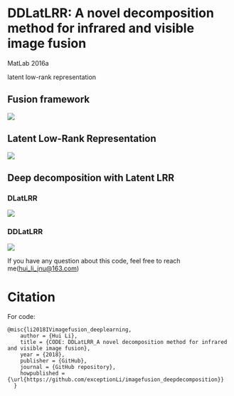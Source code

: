 # DDLatLRR: A novel decomposition method for infrared and visible image fusion

MatLab 2016a

latent low-rank representation

## Fusion framework
![](https://github.com/exceptionLi/imagefusion_deepdecomposition/blob/master/figures/framework.png)

## Latent Low-Rank Representation
![](https://github.com/exceptionLi/imagefusion_deepdecomposition/blob/master/figures/latentlrr.png)

## Deep decomposition with Latent LRR

### DLatLRR
![](https://github.com/exceptionLi/imagefusion_deepdecomposition/blob/master/figures/decomposition.png)

### DDLatLRR
![](https://github.com/exceptionLi/imagefusion_deepdecomposition/blob/master/figures/DDLatLrr.png)

If you have any question about this code, feel free to reach me(hui_li_jnu@163.com) 

# Citation

For code:
```
@misc{li2018IVimagefusion_deeplearning,
    author = {Hui Li},
    title = {CODE: DDLatLRR_A novel decomposition method for infrared and visible image fusion},
    year = {2018},
    publisher = {GitHub},
    journal = {GitHub repository},
    howpublished = {\url{https://github.com/exceptionLi/imagefusion_deepdecomposition}}
  }
```
